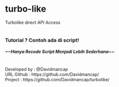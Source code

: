 # turbo-like
Turbolike direct API Access<br /><br />

<h3>Tutorial ? Contoh ada di script!</h3>
<h5>~~Hanya Recode Script Menjadi Lebih Sederhana~~</h5>
<br />
Developed by : @Davidmancap<br />
URL Github : https://github.com/Davidmancap/<br />
Project : https://github.com/Davidmancap/turbolike/
